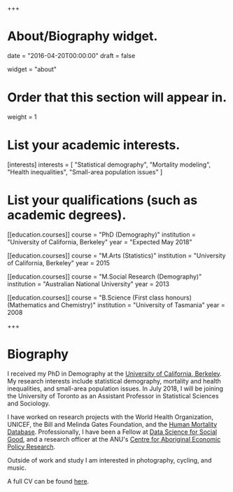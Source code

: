+++
# About/Biography widget.

date = "2016-04-20T00:00:00"
draft = false

widget = "about"

# Order that this section will appear in.
weight = 1

# List your academic interests.
[interests]
  interests = [
    "Statistical demography",
    "Mortality modeling",
    "Health inequalities",
    "Small-area population issues"
  ]

# List your qualifications (such as academic degrees).
[[education.courses]]
  course = "PhD (Demography)"
  institution = "University of California, Berkeley"
  year = "Expected May 2018"

[[education.courses]]
  course = "M.Arts (Statistics)"
  institution = "University of California, Berkeley"
  year = 2015

[[education.courses]]
  course = "M.Social Research (Demography)"
  institution = "Australian National University"
  year = 2013

[[education.courses]]
  course = "B.Science (First class honours) (Mathematics and Chemistry)"
  institution = "University of Tasmania"
  year = 2008
 
+++

# Biography

I received my PhD in Demography at the [University of California, Berkeley](http://demog.berkeley.edu/). My research interests include statistical demography, mortality and health inequalities, and small-area population issues. In July 2018, I will be joining the University of Toronto as an Assistant Professor in Statistical Sciences and Sociology.

I have worked on research projects with the World Health Organization, UNICEF, the Bill and Melinda Gates Foundation, and the [Human Mortality Database](http://mortality.org/). Professionally, I have been a Fellow at [Data Science for Social Good](https://dssg.uchicago.edu/), and a research officer at the ANU's [Centre for Aboriginal Economic Policy Research](http://caepr.anu.edu.au/).

Outside of work and study I am interested in photography, cycling, and music.

A full CV can be found [here](/pdf/cv.pdf).

